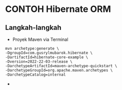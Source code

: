 # CONTOH Hibernate ORM

## Langkah-langkah
- Proyek Maven via Terminal
```
mvn archetype:generate \
-DgroupId=com.gusrylmubarok.hibernate \
-DartifactId=hibernate-core-example \
-Dversion=2022-22-03-release \
-DarchetypeArtifactId=maven-archetype-quickstart \
-DarchetypeGroupId=org.apache.maven.archetypes \
-DarchetypeCatalog=internal
```
-